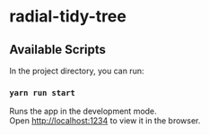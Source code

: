 # radial-tidy-tree

## Available Scripts

In the project directory, you can run:

### `yarn run start`

Runs the app in the development mode.<br>
Open [http://localhost:1234](http://localhost:1234) to view it in the browser.